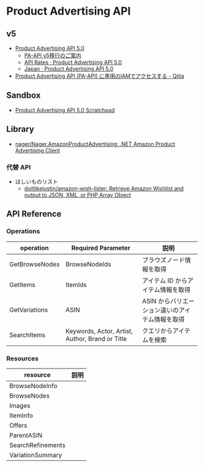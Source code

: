 # Product Advertising API

## v5
- [Product Advertising API 5.0](https://webservices.amazon.com/paapi5/documentation/)
  - [PA-API v5移行のご案内](https://affiliate.amazon.co.jp/help/node/topic/GZBFW3F79Y7FADBL)
  - [API Rates · Product Advertising API 5.0](https://webservices.amazon.com/paapi5/documentation/troubleshooting/api-rates.html)
  - [Japan · Product Advertising API 5.0](https://webservices.amazon.com/paapi5/documentation/locale-reference/japan.html)
- [Product Advertising API (PA-API) に専用のIAMでアクセスする - Qiita](https://qiita.com/kyo_nanba/items/2fcb8b22ef36c74802e3)

## Sandbox
- [Product Advertising API 5.0 Scratchpad](https://webservices.amazon.co.jp/paapi5/scratchpad/index.html)

## Library
- [nager/Nager.AmazonProductAdvertising: .NET Amazon Product Advertising Client](https://github.com/nager/Nager.AmazonProductAdvertising)

### 代替 API

- ほしいものリスト
  - [doitlikejustin/amazon-wish-lister: Retrieve Amazon Wishlist and output to JSON, XML, or PHP Array Object](https://github.com/doitlikejustin/amazon-wish-lister)

## API Reference

### Operations

|operation|Required Parameter|説明|
|---|---|---|
|GetBrowseNodes|BrowseNodeIds|ブラウズノード情報を取得|
|GetItems|ItemIds|アイテム ID からアイテム情報を取得|
|GetVariations|ASIN|ASIN からバリエーション違いのアイテム情報を取得|
|SearchItems|Keywords, Actor, Artist, Author, Brand or Title|クエリからアイテムを検索|

### Resources

|resource|説明|
|---|---|
|BrowseNodeInfo||
|BrowseNodes||
|Images||
|ItemInfo||
|Offers||
|ParentASIN||
|SearchRefinements||
|VariationSummary||
